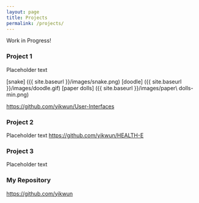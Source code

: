 ```yaml
---
layout: page
title: Projects
permalink: /projects/
---
```


Work in Progress!

### Project 1

Placeholder text

[snake] ({{ site.baseurl }}/images/snake.png)
[doodle] ({{ site.baseurl }}/images/doodle.gif)
[paper dolls] ({{ site.baseurl }}/images/paper\ dolls-min.png)

<https://github.com/yikwun/User-Interfaces>

### Project 2

Placeholder text
<https://github.com/yikwun/HEALTH-E>

### Project 3

Placeholder text

### My Repository

<https://github.com/yikwun>
